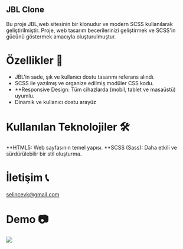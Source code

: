 <h2>JBL Clone</h2>

Bu proje JBL,web sitesinin bir klonudur ve modern SCSS kullanılarak geliştirilmiştir. Proje, web tasarım becerilerinizi geliştirmek ve SCSS'in gücünü göstermek amacıyla oluşturulmuştur.

<h1> Özellikler 🎯</h1>

- JBL'in sade, şık ve kullanıcı dostu tasarımı referans alındı.
- SCSS ile yazılmış ve organize edilmiş modüler CSS kodu.
- **Responsive Design: Tüm cihazlarda (mobil, tablet ve masaüstü) uyumlu.
- Dinamik ve kullanıcı dostu arayüz

<h1> Kullanılan Teknolojiler 🛠️</h1>

 **HTML5: Web sayfasının temel yapısı.
 **SCSS (Sass): Daha etkili ve sürdürülebilir bir stil oluşturma.

<h1>İletişim 📞</h1>

selincevk@gmail.com

<h1>Demo 📷</h1>

![](jbl-demo.gif)